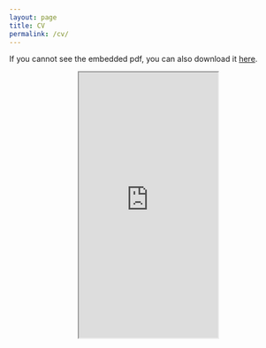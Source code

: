 ```yaml
---
layout: page
title: CV
permalink: /cv/
---
```


If you cannot see the embedded pdf, you can also download it <a href="https://github.com/nicolasghio/nicolasghio.github.io/blob/a6d941f478eef5ff3fa670c01e2203bd078cd7d6/files/Resume-11.pdf" target="_blank">here</a>.

<p align="center">
  <iframe src="https://github.com/nicolasghio/nicolasghio.github.io/raw/a6d941f478eef5ff3fa670c01e2203bd078cd7d6/files/Resume-11.pdf" width="50%" height="480em"></iframe>
</p>



